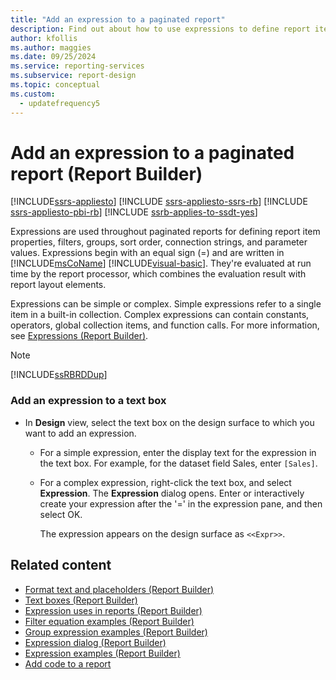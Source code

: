```yaml
---
title: "Add an expression to a paginated report"
description: Find out about how to use expressions to define report item properties, filters, and parameter values in Report Builder.
author: kfollis
ms.author: maggies
ms.date: 09/25/2024
ms.service: reporting-services
ms.subservice: report-design
ms.topic: conceptual
ms.custom:
  - updatefrequency5
---
```

# Add an expression to a paginated report (Report Builder)

[!INCLUDE[ssrs-appliesto](../../includes/ssrs-appliesto.md)] [!INCLUDE [ssrs-appliesto-ssrs-rb](../../includes/ssrs-appliesto-ssrs-rb.md)] [!INCLUDE [ssrs-appliesto-pbi-rb](../../includes/ssrs-appliesto-pbi-rb.md)] [!INCLUDE [ssrb-applies-to-ssdt-yes](../../includes/ssrb-applies-to-ssdt-yes.md)]

  Expressions are used throughout paginated reports for defining report item properties, filters, groups, sort order, connection strings, and parameter values. Expressions begin with an equal sign (=) and are written in [!INCLUDE[msCoName](../../includes/msconame-md.md)] [!INCLUDE[visual-basic](../../includes/visual-basic-md.md)]. They're evaluated at run time by the report processor, which combines the evaluation result with report layout elements.  
  
 Expressions can be simple or complex. Simple expressions refer to a single item in a built-in collection. Complex expressions can contain constants, operators, global collection items, and function calls. For more information, see [Expressions &#40;Report Builder&#41;](../../reporting-services/report-design/expressions-report-builder-and-ssrs.md).  
  
> [!NOTE]  
>  [!INCLUDE[ssRBRDDup](../../includes/ssrbrddup-md.md)]  
  
### Add an expression to a text box  
  
-   In **Design** view, select the text box on the design surface to which you want to add an expression.  
  
    -   For a simple expression, enter the display text for the expression in the text box. For example, for the dataset field Sales, enter `[Sales]`.  
  
    -   For a complex expression, right-click the text box, and select **Expression**. The **Expression** dialog opens. Enter or interactively create your expression after the '=' in the expression pane, and then select OK.  
  
         The expression appears on the design surface as `<<Expr>>`.  
  
## Related content

- [Format text and placeholders &#40;Report Builder&#41;](../../reporting-services/report-design/formatting-text-and-placeholders-report-builder-and-ssrs.md)
- [Text boxes &#40;Report Builder&#41;](../../reporting-services/report-design/text-boxes-report-builder-and-ssrs.md)
- [Expression uses in reports &#40;Report Builder&#41;](../../reporting-services/report-design/expression-uses-in-reports-report-builder-and-ssrs.md)
- [Filter equation examples &#40;Report Builder&#41;](../../reporting-services/report-design/filter-equation-examples-report-builder-and-ssrs.md)
- [Group expression examples &#40;Report Builder&#41;](../../reporting-services/report-design/group-expression-examples-report-builder-and-ssrs.md)
- [Expression dialog &#40;Report Builder&#41;](./expressions-report-builder-and-ssrs.md)
- [Expression examples &#40;Report Builder&#41;](../../reporting-services/report-design/expression-examples-report-builder-and-ssrs.md)
- [Add code to a report](../../reporting-services/report-design/add-code-to-a-report-ssrs.md)
